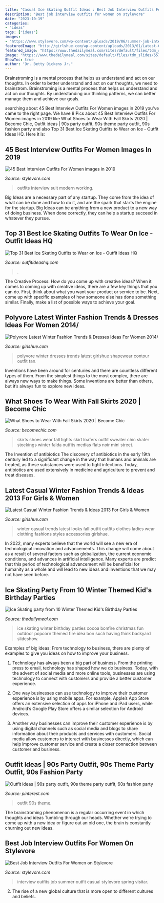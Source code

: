 ```yaml
---
title: "Casual Ice Skating Outfit Ideas : Best Job Interview Outfits For Women On Stylevore"
description: "Best job interview outfits for women on stylevore"
date: "2023-10-19"
categories:
- "ideas"
tags: ["ideas"]
images:
- "https://www.stylevore.com/wp-content/uploads/2019/06/summer-job-interview-outfits-SUMMERWORKOUTFITS.jpg"
featuredImage: "http://girlshue.com/wp-content/uploads/2013/01/Latest-Casual-Winter-Fashion-Trends-Ideas-2013-For-Girls-Women-4.jpg"
featured_image: "https://www.thedailymeal.com/sites/default/files/tdm_slides/557215.jpg"
image: "https://www.thedailymeal.com/sites/default/files/tdm_slides/557215.jpg"
ShowToc: true
author: "Dr. Betty Dickens Jr."
---
```



Brainstroming is a mental process that helps us understand and act on our thoughts.
In order to better understand and act on our thoughts, we need to brainstrom. Brainstroming is a mental process that helps us understand and act on our thoughts. By understanding our thinking patterns, we can better manage them and achieve our goals.

	

		
searching about 45 Best Interview Outfits For Women images in 2019 you've came to the right page. We have 8 Pics about 45 Best Interview Outfits For Women images in 2019 like What Shoes to Wear With Fall Skirts 2020 | Become Chic, Outfit ideas | 90s party outfit, 90s theme party outfit, 90s fashion party and also Top 31 Best Ice Skating Outfits to Wear on Ice - Outfit Ideas HQ. Here it is:
		
    
## 45 Best Interview Outfits For Women Images In 2019

<img loading=lazy src="https://www.stylevore.com/wp-content/uploads/2019/06/Modern-Pant-Suit-Outfits-For-Working-Women.jpg" onerror="this.onerror=null;this.src='https://tse1.mm.bing.net/th?id=OIP.RIVpZ8EQ1EtsYwcFD8oBfwHaRb&amp;pid=15.1';" alt="45 Best Interview Outfits For Women images in 2019">

_Source: stylevore.com_

>outfits interview suit modern working. 

	

Big Ideas are a necessary part of any startup. They come from the idea of what can be done and how to do it, and are the spark that starts the engine for the startup. Big Ideas can be anything from a new product to a new way of doing business. When done correctly, they can help a startup succeed in whatever they pursue.

    
## Top 31 Best Ice Skating Outfits To Wear On Ice - Outfit Ideas HQ

<img loading=lazy src="https://outfitideashq.com/wp-content/uploads/2016/06/ice-skating-outfits-7.jpg" onerror="this.onerror=null;this.src='https://tse1.mm.bing.net/th?id=OIP.zxr7JF-JxhlhpuYgA63sCgHaLH&amp;pid=15.1';" alt="Top 31 Best Ice Skating Outfits to Wear on Ice - Outfit Ideas HQ">

_Source: outfitideashq.com_

>. 

	

The Creative Process: How do you come up with creative ideas?
When it comes to coming up with creative ideas, there are a few key things that you can do. First, think about what you want your product or service to be. Next, come up with specific examples of how someone else has done something similar. Finally, make a list of possible ways to achieve your goal.

    
## Polyvore Latest Winter Fashion Trends &amp; Dresses Ideas For Women 2014/

<img loading=lazy src="http://www.girlshue.com/wp-content/uploads/2014/01/Polyvore-Latest-Winter-Fashion-Trends-Dresses-Ideas-For-Women-2013-2014-7.jpg" onerror="this.onerror=null;this.src='https://tse1.mm.bing.net/th?id=OIP.ucTzMVcBiQXKVSEtx-CzDQAAAA&amp;pid=15.1';" alt="Polyvore Latest Winter Fashion Trends &amp; Dresses Ideas For Women 2014/">

_Source: girlshue.com_

>polyvore winter dresses trends latest girlshue shapewear contour outfit tan. 

	

Inventions have been around for centuries and there are countless different types of them. From the simplest things to the most complex, there are always new ways to make things. Some inventions are better than others, but it’s always fun to explore new ideas.

    
## What Shoes To Wear With Fall Skirts 2020 | Become Chic

<img loading=lazy src="http://becomechic.com/wp-content/uploads/2015/09/What-Shoes-to-Wear-With-Fall-Skirts-2.jpg" onerror="this.onerror=null;this.src='https://tse1.mm.bing.net/th?id=OIP.F7e5ouaih4BG8wOlVU6wWgAAAA&amp;pid=15.1';" alt="What Shoes to Wear With Fall Skirts 2020 | Become Chic">

_Source: becomechic.com_

>skirts shoes wear fall tights skirt loafers outfit sweater chic skater stockings winter falda outfits medias flats noir mini street. 

	

The Invention of antibiotics
The discovery of antibiotics in the early 19th century led to a significant change in the way that humans and animals are treated, as these substances were used to fight infections. Today, antibiotics are used extensively in medicine and agriculture to prevent and treat diseases.

    
## Latest Casual Winter Fashion Trends &amp; Ideas 2013 For Girls &amp; Women

<img loading=lazy src="http://girlshue.com/wp-content/uploads/2013/01/Latest-Casual-Winter-Fashion-Trends-Ideas-2013-For-Girls-Women-4.jpg" onerror="this.onerror=null;this.src='https://tse4.mm.bing.net/th?id=OIP.tWgB3NKjkVrIHWebtQXOVwHaKb&amp;pid=15.1';" alt="Latest Casual Winter Fashion Trends &amp; Ideas 2013 For Girls &amp; Women">

_Source: girlshue.com_

>winter casual trends latest looks fall outfit outfits clothes ladies wear clothing fashions styles accessories girlshue. 

	

In 2022, many experts believe that the world will see a new era of technological innovation and advancements. This change will come about as a result of several factors such as globalization, the current economic conditions, and advances in artificial intelligence. Many experts are predict that this period of technological advancement will be beneficial for humanity as a whole and will lead to new ideas and inventions that we may not have seen before.

    
## Ice Skating Party From 10 Winter Themed Kid&#039;s Birthday Parties

<img loading=lazy src="https://www.thedailymeal.com/sites/default/files/tdm_slides/557215.jpg" onerror="this.onerror=null;this.src='https://tse2.mm.bing.net/th?id=OIP.Z7kg72flr9AqSq3URcsPawAAAA&amp;pid=15.1';" alt="Ice Skating party from 10 Winter Themed Kid&#039;s Birthday Parties">

_Source: thedailymeal.com_

>ice skating winter birthday parties cocoa bonfire christmas fun outdoor popcorn themed fire idea bon such having think backyard slideshow. 

	

Examples of big ideas: From technology to business, there are plenty of examples to give you ideas on how to improve your business.
1. Technology has always been a big part of business. From the printing press to email, technology has shaped how we do business. Today, with the advent of social media and more online tools, businesses are using technology to connect with customers and provide a better customer experience.
2. One way businesses can use technology to improve their customer experience is by using mobile apps. For example, Apple’s App Store offers an extensive selection of apps for iPhone and iPad users, while Android’s Google Play Store offers a similar selection for Android devices.

3. Another way businesses can improve their customer experience is by using digital channels such as social media and blogs to share information about their products and services with customers. Social media allow customers to interact with businesses directly, which can help improve customer service and create a closer connection between customer and business.


    
## Outfit Ideas | 90s Party Outfit, 90s Theme Party Outfit, 90s Fashion Party

<img loading=lazy src="https://i.pinimg.com/736x/5d/e3/6a/5de36a5759310d97367772dd689a92c9--s-party-outfit-ideas.jpg" onerror="this.onerror=null;this.src='https://tse4.mm.bing.net/th?id=OIP.v1TGzXZKadlhTIy7I9q0bAHaHa&amp;pid=15.1';" alt="Outfit ideas | 90s party outfit, 90s theme party outfit, 90s fashion party">

_Source: pinterest.com_

>outfit 90s theme. 

	

The brainstroming phenomenon is a regular occurring event in which thoughts and ideas Tumbling through our heads. Whether we're trying to come up with a new idea or figure out an old one, the brain is constantly churning out new ideas. 

    
## Best Job Interview Outfits For Women On Stylevore

<img loading=lazy src="https://www.stylevore.com/wp-content/uploads/2019/06/summer-job-interview-outfits-SUMMERWORKOUTFITS.jpg" onerror="this.onerror=null;this.src='https://tse1.mm.bing.net/th?id=OIP.i_YdWWxI2GFk3FlLhAqCqwHaQ7&amp;pid=15.1';" alt="Best Job Interview Outfits For Women on Stylevore">

_Source: stylevore.com_

>interview outfits job summer outfit casual stylevore spring visitar. 

	

2. The rise of a new global culture that is more open to different cultures and beliefs. 

